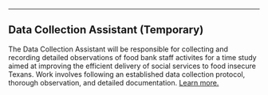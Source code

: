 ----
Data Collection Assistant (Temporary)
----
The Data Collection Assistant will be responsible for collecting and recording detailed observations of food bank staff activites for a time study aimed at improving the efficient delivery of social services to food insecure Texans. Work involves following an established data collection protocol, thorough observation, and detailed documentation. [Learn more.](https://s3-us-west-2.amazonaws.com/assets.feedingtexas.org/pdf/Data-Collection-Assistant.pdf)
